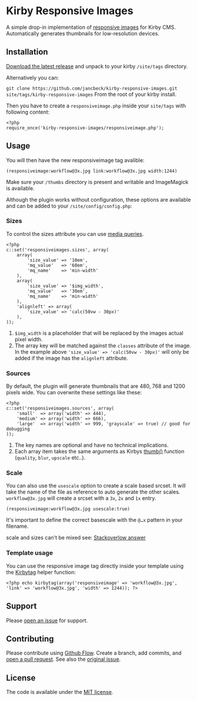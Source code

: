 # Kirby Responsive Images

A simple drop-in implementation of [responsive images](https://responsiveimages.org/) for Kirby CMS. Automatically generates thumbnails for low-resolution devices.

## Installation

[Download the latest release](https://github.com/jancbeck/kirby-responsive-images/releases/) and unpack to your kirby `/site/tags` directory.

Alternatively you can:

``git clone https://github.com/jancbeck/kirby-responsive-images.git site/tags/kirby-responsive-images``
From the root of your kirby install. 

Then you have to create a ``responsiveimage.php`` inside your ``site/tags`` with following content:

```
<?php
require_once('kirby-responsive-images/responsiveimage.php');
```

## Usage

You will then have the new responsiveimage tag avalible:

`(responsiveimage:workflow@3x.jpg link:workflow@3x.jpg width:1244)`

Make sure your `/thumbs` directory is present and writable and ImageMagick is available.

Although the plugin works without configuration, these options are available and can be added to your `/site/config/config.php`:

### Sizes

To control the sizes attribute you can use [media queries](https://ericportis.com/posts/2014/srcset-sizes/).

```
<?php
c::set('responsiveimages.sizes', array( 
    array(
        'size_value' => '10em',
        'mq_value'   => '60em',
        'mq_name'    => 'min-width'
    ),
    array(
        'size_value' => '$img_width',
        'mq_value'   => '30em',
        'mq_name'    => 'min-width'
    ),
    'alignleft' => array(
        'size_value' => 'calc(50vw - 30px)'
    ),
));
```

1. `$img_width` is a placeholder that will be replaced by the images actual pixel width.
2. The array key will be matched against the `classes` attribute of the image. In the example above `'size_value' => 'calc(50vw - 30px)'` will only be added if the image has the `alignleft` attribute.

### Sources

By default, the plugin will generate thumbnails that are 480, 768 and 1200 pixels wide. You can overwrite these settings like these: 

```
<?php
c::set('responsiveimages.sources', array( 
    'small'  => array('width' => 444),
    'medium' => array('width' => 666),
    'large'  => array('width' => 999, 'grayscale' => true) // good for debugging
));
```

1. The key names are optional and have no technical implications.
2. Each array item takes the same arguments as Kirbys [thumb()](http://getkirby.com/docs/cheatsheet/helpers/thumb) function (`quality`, `blur`, `upscale` etc..).

### Scale

You can also use the `usescale` option to create a scale based srcset. It will take the name of the file as reference to auto generate the other scales.
`workflow@3x.jpg` will create a srcset with a `3x`, `2x` and `1x` entry.

`(responsiveimage:workflow@3x.jpg usescale:true)`

It's important to define the correct basescale with the `@…x` pattern in your filename.

scale and sizes can't be mixed see: [Stackoverlow answer](http://stackoverflow.com/questions/26928828/html5-srcset-mixing-x-and-w-syntax/26937237#26937237)

### Template usage

You can use the responsive image tag directly inside your template using the [Kirbytag](http://getkirby.com/docs/cheatsheet/helpers/kirbytag) helper function: 

```
<?php echo kirbytag(array('responsiveimage' => 'workflow@3x.jpg', 'link' => 'workflow@3x.jpg', 'width' => 1244)); ?>
```

## Support

Please [open an issue](https://github.com/jancbeck/kirby-responsive-images/issues/new) for support.

## Contributing

Please contribute using [Github Flow](https://guides.github.com/introduction/flow/). Create a branch, add commits, and [open a pull request](https://github.com/jancbeck/kirby-responsive-images/compare/).
See also the [original issue](https://github.com/getkirby/kirby/issues/73#issuecomment-149279023). 

## License

The code is available under the [MIT license](https://opensource.org/licenses/MIT).